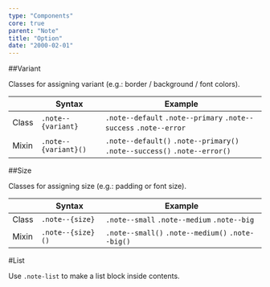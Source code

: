 ```yaml
---
type: "Components"
core: true
parent: "Note"
title: "Option"
date: "2000-02-01"
---
```


##Variant

Classes for assigning variant (e.g.: border / background / font colors).

<div class="table--scroll">

|                         | Syntax                                    | Example                       |
| ----------------------- | ----------------------------------------- | ----------------------------- |
| Class                   | `.note--{variant}`                        | `.note--default` `.note--primary` `.note--success` `.note--error` |
| Mixin                   | `.note--{variant}()`                      | `.note--default()` `.note--primary()`  `.note--success()` `.note--error()`   |

</div>

<demo>
  <demovanilla src="vanilla/core/note/variant">
  </demovanilla>
</demo>

##Size

Classes for assigning size (e.g.: padding or font size).

<div class="table--scroll">

|                         | Syntax                                    | Example                       |
| ----------------------- | ----------------------------------------- | ----------------------------- |
| Class                   | `.note--{size}`                           | `.note--small` `.note--medium` `.note--big`|
| Mixin                   | `.note--{size}()`                         | `.note--small()` `.note--medium()`  `.note--big()`   |

</div>

<demo>
  <demovanilla src="vanilla/core/note/size">
  </demovanilla>
</demo>

#List

Use `.note-list` to make a list block inside contents.

<demo>
  <demovanilla src="vanilla/core/note/block">
  </demovanilla>
</demo>
